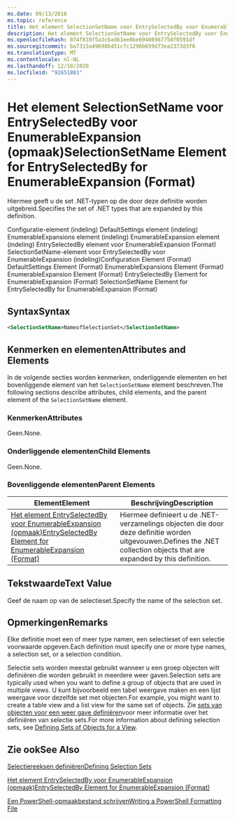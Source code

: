 ```yaml
---
ms.date: 09/13/2016
ms.topic: reference
title: Het element SelectionSetName voor EntrySelectedBy voor EnumerableExpansion (opmaak)
description: Het element SelectionSetName voor EntrySelectedBy voor EnumerableExpansion (opmaak)
ms.openlocfilehash: 074f810f5a3cbad61ee8be69408967758f0591df
ms.sourcegitcommit: ba7315a496986451cfc1296b659d73ea2373d3f0
ms.translationtype: MT
ms.contentlocale: nl-NL
ms.lasthandoff: 12/10/2020
ms.locfileid: "92651881"
---
```

# <a name="selectionsetname-element-for-entryselectedby-for-enumerableexpansion-format"></a><span data-ttu-id="d07cd-103">Het element SelectionSetName voor EntrySelectedBy voor EnumerableExpansion (opmaak)</span><span class="sxs-lookup"><span data-stu-id="d07cd-103">SelectionSetName Element for EntrySelectedBy for EnumerableExpansion (Format)</span></span>

<span data-ttu-id="d07cd-104">Hiermee geeft u de set .NET-typen op die door deze definitie worden uitgebreid.</span><span class="sxs-lookup"><span data-stu-id="d07cd-104">Specifies the set of .NET types that are expanded by this definition.</span></span>

<span data-ttu-id="d07cd-105">Configuratie-element (indeling) DefaultSettings element (indeling) EnumerableExpansions element (indeling) EnumerableExpansion element (indeling) EntrySelectedBy element voor EnumerableExpansion (Format) SelectionSetName-element voor EntrySelectedBy voor EnumerableExpansion (indeling)</span><span class="sxs-lookup"><span data-stu-id="d07cd-105">Configuration Element (Format) DefaultSettings Element (Format) EnumerableExpansions Element (Format) EnumerableExpansion Element (Format) EntrySelectedBy Element for EnumerableExpansion (Format) SelectionSetName Element for EntrySelectedBy for EnumerableExpansion (Format)</span></span>

## <a name="syntax"></a><span data-ttu-id="d07cd-106">Syntax</span><span class="sxs-lookup"><span data-stu-id="d07cd-106">Syntax</span></span>

```xml
<SelectionSetName>NameofSelectionSet</SelectionSetName>

```

## <a name="attributes-and-elements"></a><span data-ttu-id="d07cd-107">Kenmerken en elementen</span><span class="sxs-lookup"><span data-stu-id="d07cd-107">Attributes and Elements</span></span>

<span data-ttu-id="d07cd-108">In de volgende secties worden kenmerken, onderliggende elementen en het bovenliggende element van het `SelectionSetName` element beschreven.</span><span class="sxs-lookup"><span data-stu-id="d07cd-108">The following sections describe attributes, child elements, and the parent element of the `SelectionSetName` element.</span></span>

### <a name="attributes"></a><span data-ttu-id="d07cd-109">Kenmerken</span><span class="sxs-lookup"><span data-stu-id="d07cd-109">Attributes</span></span>

<span data-ttu-id="d07cd-110">Geen.</span><span class="sxs-lookup"><span data-stu-id="d07cd-110">None.</span></span>

### <a name="child-elements"></a><span data-ttu-id="d07cd-111">Onderliggende elementen</span><span class="sxs-lookup"><span data-stu-id="d07cd-111">Child Elements</span></span>

<span data-ttu-id="d07cd-112">Geen.</span><span class="sxs-lookup"><span data-stu-id="d07cd-112">None.</span></span>

### <a name="parent-elements"></a><span data-ttu-id="d07cd-113">Bovenliggende elementen</span><span class="sxs-lookup"><span data-stu-id="d07cd-113">Parent Elements</span></span>

|<span data-ttu-id="d07cd-114">Element</span><span class="sxs-lookup"><span data-stu-id="d07cd-114">Element</span></span>|<span data-ttu-id="d07cd-115">Beschrijving</span><span class="sxs-lookup"><span data-stu-id="d07cd-115">Description</span></span>|
|-------------|-----------------|
|[<span data-ttu-id="d07cd-116">Het element EntrySelectedBy voor EnumerableExpansion (opmaak)</span><span class="sxs-lookup"><span data-stu-id="d07cd-116">EntrySelectedBy Element for EnumerableExpansion (Format)</span></span>](./entryselectedby-element-for-enumerableexpansion-format.md)|<span data-ttu-id="d07cd-117">Hiermee definieert u de .NET-verzamelings objecten die door deze definitie worden uitgevouwen.</span><span class="sxs-lookup"><span data-stu-id="d07cd-117">Defines the .NET collection objects that are expanded by this definition.</span></span>|

## <a name="text-value"></a><span data-ttu-id="d07cd-118">Tekstwaarde</span><span class="sxs-lookup"><span data-stu-id="d07cd-118">Text Value</span></span>

<span data-ttu-id="d07cd-119">Geef de naam op van de selectieset.</span><span class="sxs-lookup"><span data-stu-id="d07cd-119">Specify the name of the selection set.</span></span>

## <a name="remarks"></a><span data-ttu-id="d07cd-120">Opmerkingen</span><span class="sxs-lookup"><span data-stu-id="d07cd-120">Remarks</span></span>

<span data-ttu-id="d07cd-121">Elke definitie moet een of meer type namen, een selectieset of een selectie voorwaarde opgeven.</span><span class="sxs-lookup"><span data-stu-id="d07cd-121">Each definition must specify one or more type names, a selection set, or a selection condition.</span></span>

<span data-ttu-id="d07cd-122">Selectie sets worden meestal gebruikt wanneer u een groep objecten wilt definiëren die worden gebruikt in meerdere weer gaven.</span><span class="sxs-lookup"><span data-stu-id="d07cd-122">Selection sets are typically used when you want to define a group of objects that are used in multiple views.</span></span> <span data-ttu-id="d07cd-123">U kunt bijvoorbeeld een tabel weergave maken en een lijst weergave voor dezelfde set met objecten.</span><span class="sxs-lookup"><span data-stu-id="d07cd-123">For example, you might want to create a table view and a list view for the same set of objects.</span></span> <span data-ttu-id="d07cd-124">Zie [sets van objecten voor een weer gave definiëren](./defining-selection-sets.md)voor meer informatie over het definiëren van selectie sets.</span><span class="sxs-lookup"><span data-stu-id="d07cd-124">For more information about defining selection sets, see [Defining Sets of Objects for a View](./defining-selection-sets.md).</span></span>

## <a name="see-also"></a><span data-ttu-id="d07cd-125">Zie ook</span><span class="sxs-lookup"><span data-stu-id="d07cd-125">See Also</span></span>

[<span data-ttu-id="d07cd-126">Selectiereeksen definiëren</span><span class="sxs-lookup"><span data-stu-id="d07cd-126">Defining Selection Sets</span></span>](./defining-selection-sets.md)

[<span data-ttu-id="d07cd-127">Het element EntrySelectedBy voor EnumerableExpansion (opmaak)</span><span class="sxs-lookup"><span data-stu-id="d07cd-127">EntrySelectedBy Element for EnumerableExpansion (Format)</span></span>](./entryselectedby-element-for-enumerableexpansion-format.md)

[<span data-ttu-id="d07cd-128">Een PowerShell-opmaakbestand schrijven</span><span class="sxs-lookup"><span data-stu-id="d07cd-128">Writing a PowerShell Formatting File</span></span>](./writing-a-powershell-formatting-file.md)
